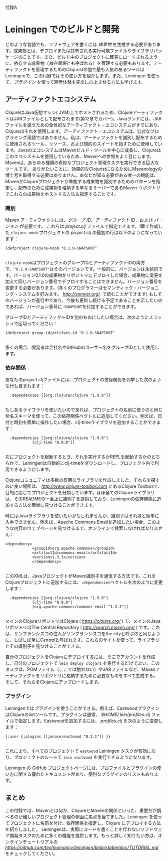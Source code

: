


付録A


# Leiningen でのビルドと開発

どのような言語でも、ソフトウェアを書くには *成果物* を生成する必要があります。成果物とは、デプロイまたは共有される実行可能ファイルやライブラリパッケージのことです。また、ビルド中のプロジェクトに確実にロードされるように、依存する成果物（*依存関係*とも呼ばれる）を管理する必要もあります。アーティファクトを管理するためのClojuristの間で最も人気のあるツールはLeiningenで、この付録ではその使い方を紹介します。また、Leiningen を使って、*プラグイン* を使って開発体験を完全に向上させる方法も学びます。

## アーティファクトエコシステム

ClojureはJava仮想マシン( JVM)上でホストされるため、ClojureアーティファクトはJARファイルとして配布されます(第12章でカバー)。Javaランドには、JARファイルを扱うための全体的なアーティファクト・エコシステムがすでにあり、Clojureはそれを使用します。*アーティファクト・エコシステム*は、公式なプログラミング用語ではありません。私は、アーティファクトを識別し配布するために使用されるツール、リソース、および規約のスイートを指すために使用しています。JavaのエコシステムはMavenビルド・ツールを中心に成長し、Clojureはこのエコシステムを使用しているため、Mavenへの参照をよく目にします。Mavenは、あらゆる種類の奇妙なプロジェクト管理タスクを実行できる巨大なツールです。 ありがたいことに、効果的なClojuristになるためにMavenologyの博士号を取得する必要はありません。あなたが知る必要がある唯一の機能は、MavenがClojureプロジェクトが準拠する成果物を識別するためのパターンを指定し、配布のために成果物を格納する単なるサーバーであるMaven *リポジトリ*でこれらの成果物をホストする方法も指定することです。

### 識別

Maven アーティファクトには、*グループ ID*、*アーティファクト ID*、および *バージョン* が必要です。 これらは *project.clj* ファイルで指定できます。1章で作成した `clojure-noob` プロジェクトの *project.clj* の最初の行は以下のようになっています：



```
(defproject clojure-noob "0.1.0-SNAPSHOT"
          
```



`clojure-noob`はプロジェクトのグループIDとアーティファクトIDの両方で、`"0.1.0-SNAPSHOT"`はそのバージョンです。一般的に、バージョンは永続的です。バージョン0.1.0の成果物をリポジトリにデプロイした場合、成果物に変更を加えて同じバージョン番号でデプロイすることはできません。バージョン番号を変更する必要があります。(多くのプログラマーはセマンティック・バージョニング・システムを好みます。 *<http://semver.org/>.* で読むことができます) もしそのバージョンが進行中であり、今後も更新し続ける予定であることを示したいのであれば、バージョン番号に`-SNAPSHOT`を付加することができます。

グループIDとアーティファクトIDを別のものにしたい場合は、次のようにスラッシュで区切ってください：



```
(defproject group-id/artifact-id "0.1.0-SNAPSHOT"
          
```



多くの場合、開発者は会社名やGitHubのユーザー名をグループIDとして使用します。

### 依存関係

あなたの*project.clj*ファイルには、プロジェクトの依存関係を列挙した次のような行も含まれます：



```
  :dependencies [[org.clojure/clojure "1.9.0"]]
          
```



もしあるライブラリを使いたいのであれば、プロジェクトの名前に使うのと同じ命名スキーマを使って、この依存関係ベクトルに追加してください。例えば、日付と時刻を簡単に操作したい場合、clj-timeライブラリを追加することができます：



```
  :dependencies [[org.clojure/clojure "1.9.0"]
            [clj-time "0.9.0"]]
          
```



次にプロジェクトを起動するとき、それを実行するかREPLを起動するかのどちらかで、Leiningenは自動的にclj-timeをダウンロードし、プロジェクト内で利用できるようにします。

Clojureコミュニティは多数の有用なライブラリを作成しました。それらを探すのに良い場所は、 *<http://www.clojure-toolbox.com>* にあるClojure Toolboxで、目的に応じてプロジェクトを分類しています。ほぼ全てのClojureライブラリは、そのREADMEの一番上に識別子を提供しており、Leiningenの依存関係に追加する方法を簡単に見つけることができます。

時にはJavaライブラリを使いたいかもしれませんが、識別子はそれほど簡単に入手できません。例えば、Apache Commons Emailを追加したい場合、このような内容のウェブページを見つけるまで、オンラインで検索しなければなりません：



```
<dependency>
            <groupId>org.apache.commons</groupId>
            <artifactId>commons-email</artifactId>
            <version>1.3.3</version>
            </dependency>
          
```



このXMLは、JavaプロジェクトがMaven識別子を通信する方法です。これをClojureプロジェクトに追加するには、`:dependencies`ベクトルを次のように変更します：



```
  :dependencies [[org.clojure/clojure "1.9.0"]
            [clj-time "0.9.0"]
            [org.apache.commons/commons-email "1.3.3"]]
          
```



メインのClojureリポジトリはClojars ( *<https://clojars.org/>* ) で、メインのJavaリポジトリはThe Central Repository ( *<http://search.maven.org/>* ) です。これは、サンフランシスコの住人がサンフランシスコを*the city*と呼ぶのと同じように、しばしば単に*Central*と呼ばれます。これらのサイトを使って、ライブラリとその識別子を見つけることができる。

自分のプロジェクトをClojarsにデプロイするには、そこでアカウントを作成し、自分のプロジェクトで `lein deploy clojars` を実行するだけでよい。このタスクは、POMファイル（ここでは触れない）やJARファイルなど、Mavenアーティファクトをリポジトリに格納するために必要なものをすべて生成する。 そして、それらをClojarsにアップロードします。

### プラグイン

Leiningenでは*プラグイン*を使うことができる。例えば、EastwoodプラグインはClojureのlintツールです。プラグインは通常、 *\$HOME/.lein/profiles.clj* ファイルで指定します。Eastwoodを追加するには、 *profiles.clj* を次のように変更します：



```
{:user {:plugins [[jonase/eastwood "0.2.1"]] }}
          
```



これにより、すべてのプロジェクトで `eastwood` Leiningen タスクが有効になり、プロジェクトのルートで `lein eastwood` を実行できるようになります。

Leiningen の GitHub プロジェクトページには、プロファイルとプラグインの使い方に関する優れたドキュメントがあり、便利なプラグインのリストもあります。

## まとめ

この付録では、Mavenとは何か、ClojureとMavenの関係といった、重要だが調べるのが難しいプロジェクト管理の側面に焦点を当てました。Leiningen を使ってプロジェクトに名前を付け、依存関係を指定し、Clojure にデプロイする方法を紹介しました。 Leiningenは、実際にコードを書くことを伴わないソフトウェア開発タスクのために多くの機能を提供します。もっと詳しく知りたい方は、オンラインチュートリアルの *<https://github.com/technomancy/leiningen/blob/stable/doc/TUTORIAL.md>* をチェックしてください。



